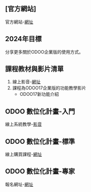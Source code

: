 ## [官方網站]
官方網站-[網址](https://consultant.xienci.com/)
## 2024年目標
分享更多關於ODOO企業版的使用方式。

## 課程教材與影片清單
1. 線上影音-[網址](https://www.youtube.com/channel/UCFn6F8NOS8MTDP4ZSb_ppUA)
2. 課程為ODOO17企業版的功能教學影片
   + ODOO17新功能介紹

## ODOO 數位化計畫-入門
線上系統教學-[影音](https://www.youtube.com/channel/UCFn6F8NOS8MTDP4ZSb_ppUA)

## ODOO 數位化計畫-標準
線上購買課程-[網址](https://consultant.xienci.com/shop/w002-12#attr=)

## ODOO 數位化計畫-專家
報名網址-[網址](https://consultant.xienci.com/event/2003odoo-1/register)


